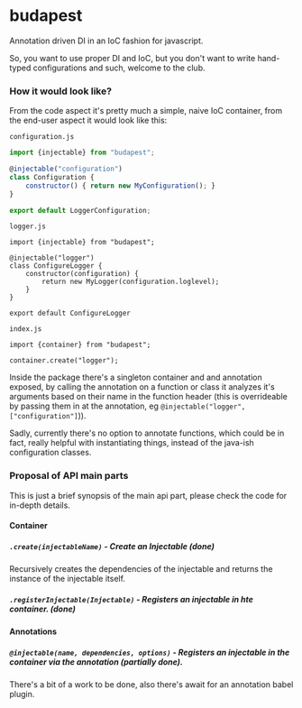 # budapest
Annotation driven DI in an IoC fashion for javascript.

So, you want to use proper DI and IoC, but you don't want to write hand-typed configurations and such, welcome to the club.

### How it would look like?
From the code aspect it's pretty much a simple, naive IoC container, from the end-user aspect it would look like this:

`configuration.js`
```javascript
import {injectable} from "budapest";

@injectable("configuration")
class Configuration {
    constructor() { return new MyConfiguration(); }
}

export default LoggerConfiguration;
```

`logger.js`
```
import {injectable} from "budapest";

@injectable("logger")
class ConfigureLogger {
    constructor(configuration) { 
        return new MyLogger(configuration.loglevel);
    }
}

export default ConfigureLogger
```

`index.js`
```
import {container} from "budapest";

container.create("logger");
```

Inside the package there's a singleton container and and annotation exposed,
by calling the annotation on a function or class it analyzes it's arguments
based on their name in the function header (this is overrideable by passing them
in at the annotation, eg `@injectable("logger", ["configuration"]`)).

Sadly, currently there's no option to annotate functions, which could be in fact,
really helpful with instantiating things, instead of the java-ish configuration classes.

### Proposal of API main parts

This is just a brief synopsis of the main api part, please check the code for in-depth details.

#### Container

##### `.create(injectableName)` - Create an Injectable (done)
Recursively creates the dependencies of the injectable and returns the instance of the injectable itself.

##### `.registerInjectable(Injectable)` - Registers an injectable in hte container. (done)

#### Annotations

##### `@injectable(name, dependencies, options)` - Registers an injectable in the container via the annotation (partially done).
There's a bit of a work to be done, also there's await for an annotation babel plugin.